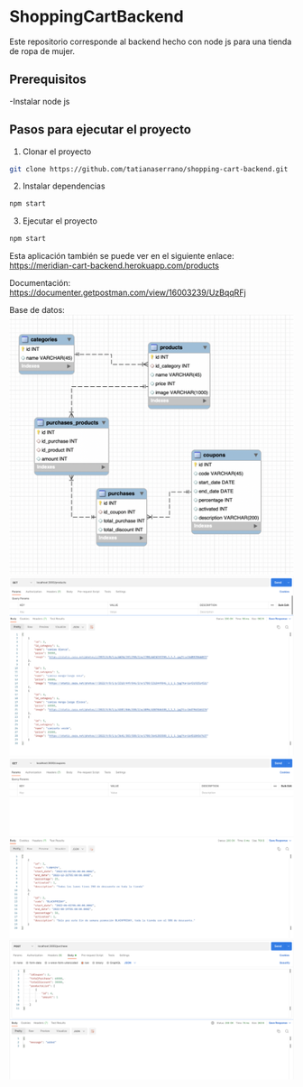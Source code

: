 # ShoppingCartBackend

Este repositorio corresponde al backend hecho con node js para una tienda de ropa de mujer.

## Prerequisitos
-Instalar node js

## Pasos para ejecutar el proyecto
1. Clonar el proyecto
```sh
git clone https://github.com/tatianaserrano/shopping-cart-backend.git
```
2. Instalar dependencias
```sh
npm start
```
3. Ejecutar el proyecto
```sh
npm start
```

Esta aplicación también se puede ver en el siguiente enlace: https://meridian-cart-backend.herokuapp.com/products

Documentación: https://documenter.getpostman.com/view/16003239/UzBqqRFj

Base de datos:
![](https://github.com/tatianaserrano/shopping-cart-backend/blob/main/src/assets/bd.png)
![](https://github.com/tatianaserrano/shopping-cart-backend/blob/main/src/assets/get-products.png)
![](https://github.com/tatianaserrano/shopping-cart-backend/blob/main/src/assets/get-coupons.png)
![](https://github.com/tatianaserrano/shopping-cart-backend/blob/main/src/assets/post-purchase.png)

